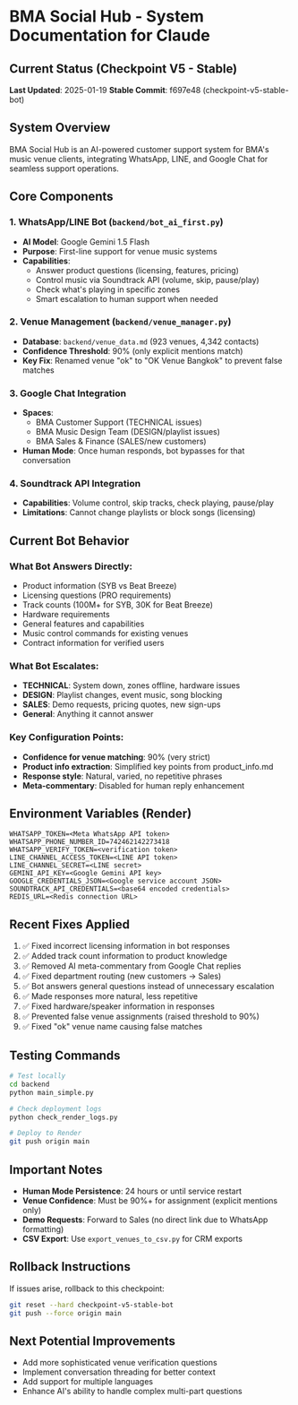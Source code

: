 # BMA Social Hub - System Documentation for Claude

## Current Status (Checkpoint V5 - Stable)
**Last Updated**: 2025-01-19
**Stable Commit**: f697e48 (checkpoint-v5-stable-bot)

## System Overview
BMA Social Hub is an AI-powered customer support system for BMA's music venue clients, integrating WhatsApp, LINE, and Google Chat for seamless support operations.

## Core Components

### 1. WhatsApp/LINE Bot (`backend/bot_ai_first.py`)
- **AI Model**: Google Gemini 1.5 Flash
- **Purpose**: First-line support for venue music systems
- **Capabilities**:
  - Answer product questions (licensing, features, pricing)
  - Control music via Soundtrack API (volume, skip, pause/play)
  - Check what's playing in specific zones
  - Smart escalation to human support when needed

### 2. Venue Management (`backend/venue_manager.py`)
- **Database**: `backend/venue_data.md` (923 venues, 4,342 contacts)
- **Confidence Threshold**: 90% (only explicit mentions match)
- **Key Fix**: Renamed venue "ok" to "OK Venue Bangkok" to prevent false matches

### 3. Google Chat Integration
- **Spaces**:
  - BMA Customer Support (TECHNICAL issues)
  - BMA Music Design Team (DESIGN/playlist issues)
  - BMA Sales & Finance (SALES/new customers)
- **Human Mode**: Once human responds, bot bypasses for that conversation

### 4. Soundtrack API Integration
- **Capabilities**: Volume control, skip tracks, check playing, pause/play
- **Limitations**: Cannot change playlists or block songs (licensing)

## Current Bot Behavior

### What Bot Answers Directly:
- Product information (SYB vs Beat Breeze)
- Licensing questions (PRO requirements)
- Track counts (100M+ for SYB, 30K for Beat Breeze)
- Hardware requirements
- General features and capabilities
- Music control commands for existing venues
- Contract information for verified users

### What Bot Escalates:
- **TECHNICAL**: System down, zones offline, hardware issues
- **DESIGN**: Playlist changes, event music, song blocking
- **SALES**: Demo requests, pricing quotes, new sign-ups
- **General**: Anything it cannot answer

### Key Configuration Points:
- **Confidence for venue matching**: 90% (very strict)
- **Product info extraction**: Simplified key points from product_info.md
- **Response style**: Natural, varied, no repetitive phrases
- **Meta-commentary**: Disabled for human reply enhancement

## Environment Variables (Render)
```
WHATSAPP_TOKEN=<Meta WhatsApp API token>
WHATSAPP_PHONE_NUMBER_ID=742462142273418
WHATSAPP_VERIFY_TOKEN=<verification token>
LINE_CHANNEL_ACCESS_TOKEN=<LINE API token>
LINE_CHANNEL_SECRET=<LINE secret>
GEMINI_API_KEY=<Google Gemini API key>
GOOGLE_CREDENTIALS_JSON=<Google service account JSON>
SOUNDTRACK_API_CREDENTIALS=<base64 encoded credentials>
REDIS_URL=<Redis connection URL>
```

## Recent Fixes Applied
1. ✅ Fixed incorrect licensing information in bot responses
2. ✅ Added track count information to product knowledge
3. ✅ Removed AI meta-commentary from Google Chat replies
4. ✅ Fixed department routing (new customers → Sales)
5. ✅ Bot answers general questions instead of unnecessary escalation
6. ✅ Made responses more natural, less repetitive
7. ✅ Fixed hardware/speaker information in responses
8. ✅ Prevented false venue assignments (raised threshold to 90%)
9. ✅ Fixed "ok" venue name causing false matches

## Testing Commands
```bash
# Test locally
cd backend
python main_simple.py

# Check deployment logs
python check_render_logs.py

# Deploy to Render
git push origin main
```

## Important Notes
- **Human Mode Persistence**: 24 hours or until service restart
- **Venue Confidence**: Must be 90%+ for assignment (explicit mentions only)
- **Demo Requests**: Forward to Sales (no direct link due to WhatsApp formatting)
- **CSV Export**: Use `export_venues_to_csv.py` for CRM exports

## Rollback Instructions
If issues arise, rollback to this checkpoint:
```bash
git reset --hard checkpoint-v5-stable-bot
git push --force origin main
```

## Next Potential Improvements
- Add more sophisticated venue verification questions
- Implement conversation threading for better context
- Add support for multiple languages
- Enhance AI's ability to handle complex multi-part questions